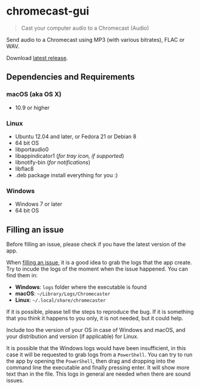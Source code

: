 # chromecast-gui
 > Cast your computer audio to a Chromecast (Audio)

Send audio to a Chromecast using MP3 (with various bitrates), FLAC or WAV.

Download [latest release](https://github.com/melchor629/chromecaster-gui/releases/latest).

## Dependencies and Requirements

### macOS (aka OS X)
  - 10.9 or higher

### Linux
  - Ubuntu 12.04 and later, or Fedora 21 or Debian 8
  - 64 bit OS
  - libportaudio0
  - libappindicator1 (_for tray icon, if supported_)
  - libnotify-bin (_for notifications_)
  - libflac8
  - .deb package install everything for you :)

### Windows
 - Windows 7 or later
 - 64 bit OS

## Filling an issue

Before filling an issue, please check if you have the latest version of the app.

When [filling an issue][1], it is a good idea to grab the logs that the app create. Try to incude the logs of the moment when the issue happened. You can find them in:

 - **Windows**: `logs` folder where the executable is found
 - **macOS**: `~/Library/Logs/Chromecaster`
 - **Linux**: `~/.local/share/chromecaster`

If it is possible, please tell the steps to reproduce the bug. If it is something that you think it happens to you only, it is not needed, but it could help.

Include too the version of your OS in case of Windows and macOS, and your distribution and version (if applicable) for Linux.

It is possible that the Windows logs would have been insufficient, in this case it will be requested to grab logs from a `PowerShell`. You can try to run the app by opening the `PowerShell`, then drag and dropping into the command line the executable and finally pressing enter. It will show more text than in the file. This logs in general are needed when there are sound issues.


  [1]: https://github.com/melchor629/chromecaster-gui/issues/new